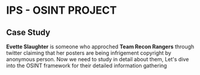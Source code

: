# IPS - OSINT PROJECT 

## Case Study
**Evette Slaughter** is someone who approched **Team Recon Rangers** through twitter claiming that her posters are being infrigement copyright by anonymous person. Now we need to study in detail about them, Let's dive into the OSINT framework for their detailed information gathering
